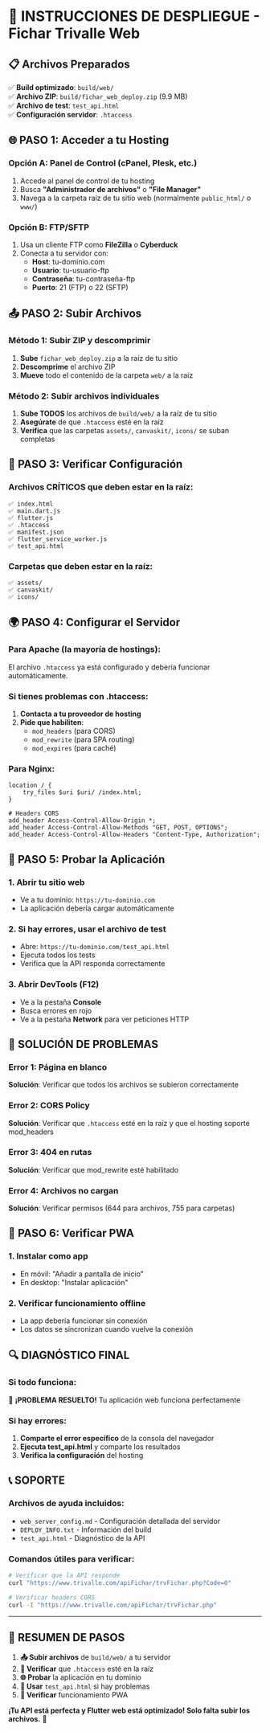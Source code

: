 # 🚀 INSTRUCCIONES DE DESPLIEGUE - Fichar Trivalle Web

## 📋 Archivos Preparados

✅ **Build optimizado**: `build/web/`  
✅ **Archivo ZIP**: `build/fichar_web_deploy.zip` (9.9 MB)  
✅ **Archivo de test**: `test_api.html`  
✅ **Configuración servidor**: `.htaccess`  

## 🌐 PASO 1: Acceder a tu Hosting

### **Opción A: Panel de Control (cPanel, Plesk, etc.)**
1. Accede al panel de control de tu hosting
2. Busca **"Administrador de archivos"** o **"File Manager"**
3. Navega a la carpeta raíz de tu sitio web (normalmente `public_html/` o `www/`)

### **Opción B: FTP/SFTP**
1. Usa un cliente FTP como **FileZilla** o **Cyberduck**
2. Conecta a tu servidor con:
   - **Host**: tu-dominio.com
   - **Usuario**: tu-usuario-ftp
   - **Contraseña**: tu-contraseña-ftp
   - **Puerto**: 21 (FTP) o 22 (SFTP)

## 📤 PASO 2: Subir Archivos

### **Método 1: Subir ZIP y descomprimir**
1. **Sube** `fichar_web_deploy.zip` a la raíz de tu sitio
2. **Descomprime** el archivo ZIP
3. **Mueve** todo el contenido de la carpeta `web/` a la raíz

### **Método 2: Subir archivos individuales**
1. **Sube TODOS** los archivos de `build/web/` a la raíz de tu sitio
2. **Asegúrate** de que `.htaccess` esté en la raíz
3. **Verifica** que las carpetas `assets/`, `canvaskit/`, `icons/` se suban completas

## 🔧 PASO 3: Verificar Configuración

### **Archivos CRÍTICOS que deben estar en la raíz:**
```
✅ index.html
✅ main.dart.js
✅ flutter.js
✅ .htaccess
✅ manifest.json
✅ flutter_service_worker.js
✅ test_api.html
```

### **Carpetas que deben estar en la raíz:**
```
✅ assets/
✅ canvaskit/
✅ icons/
```

## 🌍 PASO 4: Configurar el Servidor

### **Para Apache (la mayoría de hostings):**
El archivo `.htaccess` ya está configurado y debería funcionar automáticamente.

### **Si tienes problemas con .htaccess:**
1. **Contacta a tu proveedor de hosting**
2. **Pide que habiliten**:
   - `mod_headers` (para CORS)
   - `mod_rewrite` (para SPA routing)
   - `mod_expires` (para caché)

### **Para Nginx:**
```nginx
location / {
    try_files $uri $uri/ /index.html;
}

# Headers CORS
add_header Access-Control-Allow-Origin *;
add_header Access-Control-Allow-Methods "GET, POST, OPTIONS";
add_header Access-Control-Allow-Headers "Content-Type, Authorization";
```

## 🧪 PASO 5: Probar la Aplicación

### **1. Abrir tu sitio web**
- Ve a tu dominio: `https://tu-dominio.com`
- La aplicación debería cargar automáticamente

### **2. Si hay errores, usar el archivo de test**
- Abre: `https://tu-dominio.com/test_api.html`
- Ejecuta todos los tests
- Verifica que la API responda correctamente

### **3. Abrir DevTools (F12)**
- Ve a la pestaña **Console**
- Busca errores en rojo
- Ve a la pestaña **Network** para ver peticiones HTTP

## 🚨 SOLUCIÓN DE PROBLEMAS

### **Error 1: Página en blanco**
**Solución**: Verificar que todos los archivos se subieron correctamente

### **Error 2: CORS Policy**
**Solución**: Verificar que `.htaccess` esté en la raíz y que el hosting soporte mod_headers

### **Error 3: 404 en rutas**
**Solución**: Verificar que mod_rewrite esté habilitado

### **Error 4: Archivos no cargan**
**Solución**: Verificar permisos (644 para archivos, 755 para carpetas)

## 📱 PASO 6: Verificar PWA

### **1. Instalar como app**
- En móvil: "Añadir a pantalla de inicio"
- En desktop: "Instalar aplicación"

### **2. Verificar funcionamiento offline**
- La app debería funcionar sin conexión
- Los datos se sincronizan cuando vuelve la conexión

## 🔍 DIAGNÓSTICO FINAL

### **Si todo funciona:**
🎉 **¡PROBLEMA RESUELTO!** Tu aplicación web funciona perfectamente

### **Si hay errores:**
1. **Comparte el error específico** de la consola del navegador
2. **Ejecuta test_api.html** y comparte los resultados
3. **Verifica la configuración** del hosting

## 📞 SOPORTE

### **Archivos de ayuda incluidos:**
- `web_server_config.md` - Configuración detallada del servidor
- `DEPLOY_INFO.txt` - Información del build
- `test_api.html` - Diagnóstico de la API

### **Comandos útiles para verificar:**
```bash
# Verificar que la API responde
curl "https://www.trivalle.com/apiFichar/trvFichar.php?Code=0"

# Verificar headers CORS
curl -I "https://www.trivalle.com/apiFichar/trvFichar.php"
```

---

## 🎯 RESUMEN DE PASOS

1. **📤 Subir archivos** de `build/web/` a tu servidor
2. **🔧 Verificar** que `.htaccess` esté en la raíz
3. **🌐 Probar** la aplicación en tu dominio
4. **🧪 Usar** `test_api.html` si hay problemas
5. **📱 Verificar** funcionamiento PWA

**¡Tu API está perfecta y Flutter web está optimizado! Solo falta subir los archivos.** 🚀
